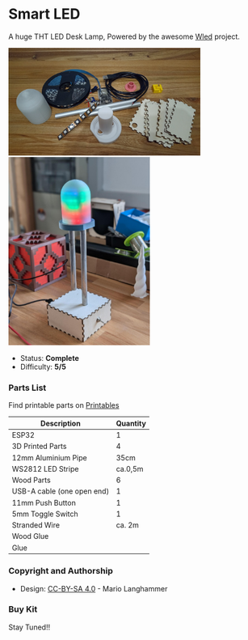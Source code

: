 # Smart LED

A huge THT LED Desk Lamp, Powered by the awesome [Wled](https://github.com/Aircoookie/WLED) project.

<img src="manual/images/IMG_20241113_180558079.jpg" width=380px alt="Smart LED Part overview"> <img src="manual/images/thumbnail.jpg" width=280px alt="Smart LED overview">

- Status: **Complete**
- Difficulty: **5/5**

### Parts List

Find printable parts on [Printables](https://www.printables.com/model/1030468-giant-smart-led)

| Description                   | Quantity |
|-------------------------------|----------|
| ESP32                         |     1    |
| 3D Printed Parts              |     4    |
| 12mm Aluminium Pipe           |   35cm   |
| WS2812 LED Stripe             |  ca.0,5m |
| Wood Parts                    |     6    |
| USB-A cable (one open end)    |     1    |
| 11mm Push Button              |     1    |
| 5mm Toggle Switch             |     1    |
| Stranded Wire                 |  ca. 2m  |
| Wood Glue                     |          |
| Glue                          |          |

### Copyright and Authorship

- Design: [CC-BY-SA 4.0](https://creativecommons.org/licenses/by-sa/4.0/) - Mario Langhammer

### Buy Kit
Stay Tuned!!
